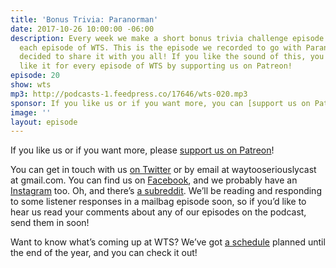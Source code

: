 ```yaml
---
title: 'Bonus Trivia: Paranorman'
date: 2017-10-26 10:00:00 -06:00
description: Every week we make a short bonus trivia challenge episode inspired by
  each episode of WTS. This is the episode we recorded to go with Paranorman, we’ve
  decided to share it with you all! If you like the sound of this, you can one just
  like it for every episode of WTS by supporting us on Patreon!
episode: 20
show: wts
mp3: http://podcasts-1.feedpress.co/17646/wts-020.mp3
sponsor: If you like us or if you want more, you can [support us on Patreon](https://www.patreon.com/clockworkscast)!
image: ''
layout: episode
---
```


If you like us or if you want more, please [support us on Patreon](https://www.patreon.com/clockworkscast)!

You can get in touch with us [on Twitter](http://www.twitter.com/wtscast) or by email at waytooseriouslycast at gmail.com. You can find us on [Facebook](https://www.facebook.com/wtscast), and we probably have an [Instagram](https://www.instagram.com/waytooseriously/) too. Oh, and there’s [a subreddit](https://www.reddit.com/r/Goodstuff_fm/). We’ll be reading and responding to some listener responses in a mailbag episode soon, so if you’d like to hear us read your comments about any of our episodes on the podcast, send them in soon!

Want to know what’s coming up at WTS? We’ve got [a schedule](https://docs.google.com/document/d/1f6fvTgbzQOCUD_potL6mWClmSC3D2cOBgKz36OwSC68) planned until the end of the year, and you can check it out!

